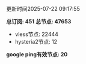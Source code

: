 更新时间2025-07-22 09:17:55

**总订阅: 451**
**总节点: 47653**
- vless节点: 22444
- hysteria2节点: 12

**google ping有效节点: 20**
